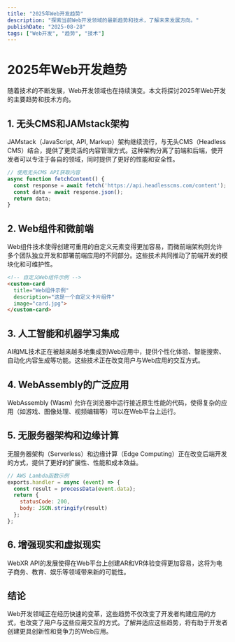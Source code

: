 ```yaml
---
title: "2025年Web开发趋势"
description: "探索当前Web开发领域的最新趋势和技术，了解未来发展方向。"
publishDate: "2025-08-28"
tags: ["Web开发", "趋势", "技术"]
---
```


# 2025年Web开发趋势

随着技术的不断发展，Web开发领域也在持续演变。本文将探讨2025年Web开发的主要趋势和技术方向。

## 1. 无头CMS和JAMstack架构

JAMstack（JavaScript, API, Markup）架构继续流行，与无头CMS（Headless CMS）结合，提供了更灵活的内容管理方式。这种架构分离了前端和后端，使开发者可以专注于各自的领域，同时提供了更好的性能和安全性。

```javascript
// 使用无头CMS API获取内容
async function fetchContent() {
  const response = await fetch('https://api.headlesscms.com/content');
  const data = await response.json();
  return data;
}
```

## 2. Web组件和微前端

Web组件技术使得创建可重用的自定义元素变得更加容易，而微前端架构则允许多个团队独立开发和部署前端应用的不同部分。这些技术共同推动了前端开发的模块化和可维护性。

```html
<!-- 自定义Web组件示例 -->
<custom-card 
  title="Web组件示例" 
  description="这是一个自定义卡片组件"
  image="card.jpg">
</custom-card>
```

## 3. 人工智能和机器学习集成

AI和ML技术正在被越来越多地集成到Web应用中，提供个性化体验、智能搜索、自动化内容生成等功能。这些技术正在改变用户与Web应用的交互方式。

## 4. WebAssembly的广泛应用

WebAssembly (Wasm) 允许在浏览器中运行接近原生性能的代码，使得复杂的应用（如游戏、图像处理、视频编辑等）可以在Web平台上运行。

## 5. 无服务器架构和边缘计算

无服务器架构（Serverless）和边缘计算（Edge Computing）正在改变后端开发的方式，提供了更好的扩展性、性能和成本效益。

```javascript
// AWS Lambda函数示例
exports.handler = async (event) => {
  const result = processData(event.data);
  return {
    statusCode: 200,
    body: JSON.stringify(result)
  };
};
```

## 6. 增强现实和虚拟现实

WebXR API的发展使得在Web平台上创建AR和VR体验变得更加容易，这将为电子商务、教育、娱乐等领域带来新的可能性。

## 结论

Web开发领域正在经历快速的变革，这些趋势不仅改变了开发者构建应用的方式，也改变了用户与这些应用交互的方式。了解并适应这些趋势，将有助于开发者创建更具创新性和竞争力的Web应用。